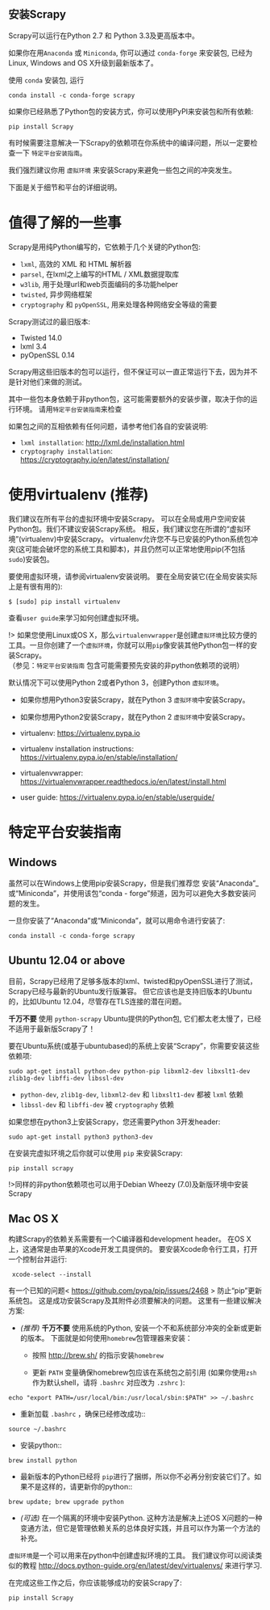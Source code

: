 ## 安装Scrapy

Scrapy可以运行在Python 2.7 和 Python 3.3及更高版本中。


如果你在用`Anaconda` 或 `Miniconda`, 你可以通过 `conda-forge` 来安装包, 已经为 Linux, Windows and OS X升级到最新版本了。

使用 ``conda`` 安装包, 运行

```
conda install -c conda-forge scrapy
```

如果你已经熟悉了Python包的安装方式，你可以使用PyPI来安装包和所有依赖:

```
pip install Scrapy
```

有时候需要注意解决一下Scrapy的依赖项在你系统中的编译问题，所以一定要检查一下 `特定平台安装指南`。

我们强烈建议你用 `虚拟环境` 来安装Scrapy来避免一些包之间的冲突发生。

下面是关于细节和平台的详细说明。

# 值得了解的一些事

Scrapy是用纯Python编写的，它依赖于几个关键的Python包:

* `lxml`, 高效的 XML 和 HTML 解析器
* `parsel`, 在lxml之上编写的HTML / XML数据提取库
* `w3lib`, 用于处理url和web页面编码的多功能helper
* `twisted`, 异步网络框架
* `cryptography` 和 `pyOpenSSL`, 用来处理各种网络安全等级的需要

Scrapy测试过的最旧版本:

* Twisted 14.0
* lxml 3.4
* pyOpenSSL 0.14

Scrapy用这些旧版本的包可以运行，但不保证可以一直正常运行下去，因为并不是针对他们来做的测试。

其中一些包本身依赖于非python包，这可能需要额外的安装步骤，取决于你的运行环境。
请用`特定平台安装指南`来检查

如果包之间的互相依赖有任何问题，请参考他们各自的安装说明:

* `lxml installation`: http://lxml.de/installation.html
* `cryptography installation`: https://cryptography.io/en/latest/installation/

# 使用virtualenv (推荐)

我们建议在所有平台的虚拟环境中安装Scrapy。
可以在全局或用户空间安装Python包。我们不建议安装Scrapy系统。
相反，我们建议您在所谓的“虚拟环境”(virtualenv)中安装Scrapy。
virtualenv允许您不与已安装的Python系统包冲突(这可能会破坏您的系统工具和脚本)，并且仍然可以正常地使用pip(不包括 ``sudo``)安装包。

要使用虚拟环境，请参阅virtualenv安装说明。
要在全局安装它(在全局安装实际上是有很有用的):

```
$ [sudo] pip install virtualenv
```

查看`user guide`来学习如何创建虚拟环境。

!> 如果您使用Linux或OS X，那么`virtualenvwrapper`是创建`虚拟环境`比较方便的工具。一旦你创建了一个`虚拟环境`，你就可以用`pip`像安装其他Python包一样的安装Scrapy。  
（参见：`特定平台安装指南` 包含可能需要预先安装的非python依赖项的说明）

默认情况下可以使用Python 2或者Python 3，创建Python `虚拟环境`。

* 如果你想用Python3安装Scrapy，就在Python 3 `虚拟环境`中安装Scrapy。
* 如果你想用Python2安装Scrapy，就在Python 2 `虚拟环境`中安装Scrapy。  


* virtualenv: https://virtualenv.pypa.io
* virtualenv installation instructions: https://virtualenv.pypa.io/en/stable/installation/
* virtualenvwrapper: https://virtualenvwrapper.readthedocs.io/en/latest/install.html
* user guide: https://virtualenv.pypa.io/en/stable/userguide/  

# 特定平台安装指南  

## Windows

虽然可以在Windows上使用pip安装Scrapy，但是我们推荐您
安装“Anaconda”_或“Miniconda”，并使用该包“conda - forge”频道，因为可以避免大多数安装问题的发生。

一旦你安装了“Anaconda”或“Miniconda”，就可以用命令进行安装了:

```
conda install -c conda-forge scrapy
```

## Ubuntu 12.04 or above

目前，Scrapy已经用了足够多版本的lxml、twisted和pyOpenSSL进行了测试，Scrapy已经与最新的Ubuntu发行版兼容。
但它应该也是支持旧版本的Ubuntu的，比如Ubuntu 12.04，尽管存在TLS连接的潜在问题。


**千万不要** 使用 ``python-scrapy`` Ubuntu提供的Python包, 它们都太老太慢了，已经不适用于最新版Scrapy了！

要在Ubuntu系统(或基于ubuntubased)的系统上安装“Scrapy”，你需要安装这些依赖项:

```
sudo apt-get install python-dev python-pip libxml2-dev libxslt1-dev zlib1g-dev libffi-dev libssl-dev
```

- ``python-dev``, ``zlib1g-dev``, ``libxml2-dev`` 和 ``libxslt1-dev``
  都被 ``lxml`` 依赖
- ``libssl-dev`` 和 ``libffi-dev`` 被 ``cryptography`` 依赖

如果您想在python3上安装Scrapy，您还需要Python 3开发header:

```
sudo apt-get install python3 python3-dev
```

在安装完虚拟环境之后你就可以使用 ``pip`` 来安装Scrapy:

```
pip install scrapy
```

!>同样的非python依赖项也可以用于Debian Wheezy (7.0)及新版环境中安装Scrapy

## Mac OS X

构建Scrapy的依赖关系需要有一个C编译器和development header。
在OS X上，这通常是由苹果的Xcode开发工具提供的。
要安装Xcode命令行工具，打开一个控制台并运行:

```
 xcode-select --install
```

有一个已知的问题< https://github.com/pypa/pip/issues/2468 > 防止“pip”更新系统包。
这是成功安装Scrapy及其附件必须要解决的问题。
这里有一些建议解决方案:

* *(推荐)* **千万不要** 使用系统的Python, 安装一个不和系统部分冲突的全新或更新的版本。
下面就是如何使用`homebrew`包管理器来安装：

  * 按照 http://brew.sh/ 的指示安装`homebrew`

  * 更新 ``PATH`` 变量确保homebrew包应该在系统包之前引用 (如果你使用`zsh`作为默认shell，请将 ``.bashrc`` 对应改为 ``.zshrc`` ):
 
```
echo "export PATH=/usr/local/bin:/usr/local/sbin:$PATH" >> ~/.bashrc
```

  * 重新加载 ``.bashrc`` ，确保已经修改成功::

```
source ~/.bashrc
```

  * 安装python::

```
brew install python
```

  * 最新版本的Python已经将 ``pip``进行了捆绑，所以你不必再分别安装它们了。如果不是这样的，请更新你的python::

```
brew update; brew upgrade python
```

* *(可选)* 在一个隔离的环境中安装Python.
  这种方法是解决上述OS X问题的一种变通方法，但它是管理依赖关系的总体良好实践，并且可以作为第一个方法的补充。

`虚拟环境`是一个可以用来在python中创建虚拟环境的工具。
  我们建议你可以阅读类似的教程
  http://docs.python-guide.org/en/latest/dev/virtualenvs/ 来进行学习.

在完成这些工作之后，你应该能够成功的安装Scrapy了:

```
pip install Scrapy
```
